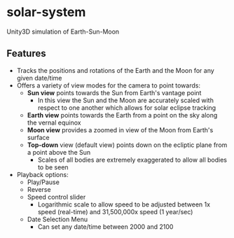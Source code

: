 # solar-system
Unity3D simulation of Earth-Sun-Moon

## Features
- Tracks the positions and rotations of the Earth and the Moon for any given date/time
- Offers a variety of view modes for the camera to point towards:
  - **Sun view** points towards the Sun from Earth's vantage point
    - In this view the Sun and the Moon are accurately scaled with respect to one another which allows for solar eclipse tracking
  - **Earth view** points towards the Earth from a point on the sky along the vernal equinox
  - **Moon view** provides a zoomed in view of the Moon from Earth's surface
  - **Top-down** view (default view) points down on the ecliptic plane from a point above the Sun
    - Scales of all bodies are extremely exaggerated to allow all bodies to be seen
- Playback options:
  - Play/Pause
  - Reverse
  - Speed control slider
    - Logarithmic scale to allow speed to be adjusted between 1x speed (real-time) and 31,500,000x speed (1 year/sec)
  - Date Selection Menu
    - Can set any date/time between 2000 and 2100
